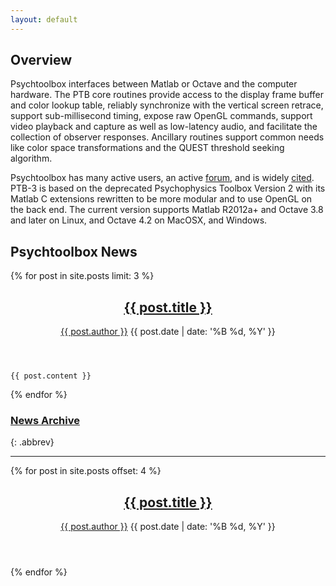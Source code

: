 ```yaml
---
layout: default
---
```


Overview
--------

Psychtoolbox interfaces between Matlab or Octave and the computer hardware. The
PTB core routines provide access to the display frame buffer and color lookup
table, reliably synchronize with the vertical screen retrace, support
sub-millisecond timing, expose raw OpenGL commands, support video playback and
capture as well as low-latency audio, and facilitate the collection of observer
responses. Ancillary routines support common needs like color space
transformations and the QUEST threshold seeking algorithm.

Psychtoolbox has many active users, an active [forum](forum), and is widely
[cited](citations). PTB-3 is based on the deprecated Psychophysics Toolbox Version 2
with its Matlab C extensions rewritten to be more modular and to use OpenGL on
the back end. The current version supports Matlab R2012a+ and Octave 3.8 and later
on Linux, and Octave 4.2 on MacOSX, and Windows.

Psychtoolbox News
-----------------

{% for post in site.posts limit: 3 %}
<article class="post">
    <header>
      <h2><a href="{{ post.url }}">{{ post.title }}</a></h2>
      <p>
        <a href="http://github.com/{{ post.author }}" class="author">{{ post.author }}</a>
        <time datetime="{{ post.date | date_to_xmlschema }}">{{ post.date | date: '%B %d, %Y' }}</time>
      </p>
    </header>

    {{ post.content }}

</article>
{% endfor %}

      
### [News Archive](news)
{: .abbrev}

---

{% for post in site.posts offset: 4 %}
<article class="post abbrev">
    <header>
      <h2><a href="{{ post.url }}">{{ post.title }}</a></h2>
      <p>
        <a href="http://github.com/{{ post.author }}" class="author">{{ post.author }}</a>
        <time datetime="{{ post.date | date_to_xmlschema }}">{{ post.date | date: '%B %d, %Y' }}</time>
      </p>
    </header>

</article>
{% endfor %}
